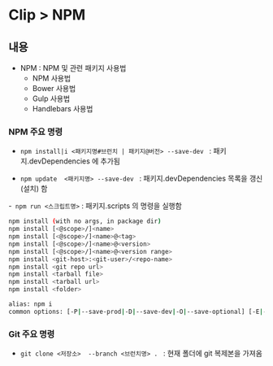# Clip > NPM


## 내용
  - NPM : NPM 및 관련 패키지 사용법
    + NPM 사용법
    + Bower 사용법
    + Gulp 사용법
    + Handlebars 사용법


### NPM 주요 명령

  - `npm install|i <패키지명#브런치 | 패키지@버전> --save-dev ` : 패키지.devDependencies 에 추가됨
 
  - `npm update  <패키지명> --save-dev ` : 패키지.devDependencies 목록을 갱신(설치) 함

  -` npm run <스크립트명>` : 패키지.scripts 의 명령을 실행함

```bash
npm install (with no args, in package dir)
npm install [<@scope>/]<name>
npm install [<@scope>/]<name>@<tag>
npm install [<@scope>/]<name>@<version>
npm install [<@scope>/]<name>@<version range>
npm install <git-host>:<git-user>/<repo-name>
npm install <git repo url>
npm install <tarball file>
npm install <tarball url>
npm install <folder>

alias: npm i
common options: [-P|--save-prod|-D|--save-dev|-O|--save-optional] [-E|--save-exact] [-B|--save-bundle] [--no-save] [--dry-run]

```



### Git 주요 명령

  - `git clone <저장소>  --branch <브런치명> . ` : 현재 폴더에 git 복제본을 가져옴
